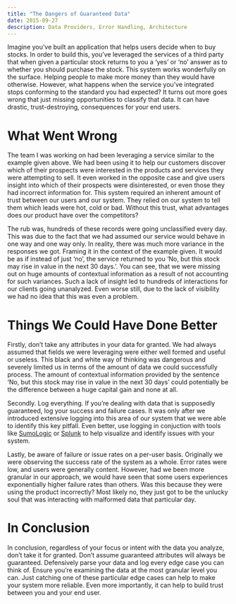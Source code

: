 ```yaml
---
title: "The Dangers of Guaranteed Data"
date: 2015-09-27
description: Data Providers, Error Handling, Architecture
---
```


Imagine you’ve built an application that helps users decide when to buy stocks. In order to build this, you’ve leveraged the services of a third party that when given a particular stock returns to you a ‘yes’ or ‘no’ answer as to whether you should purchase the stock. This system works wonderfully on the surface. Helping people to make more money than they would have otherwise. However, what happens when the service you’ve integrated stops conforming to the standard you had expected? It turns out more goes wrong that just missing opportunities to classify that data. It can have drastic, trust-destroying, consequences for your end users.

# What Went Wrong

The team I was working on had been leveraging a service similar to the example given above. We had been using it to help our customers discover which of their prospects were interested in the products and services they were attempting to sell. It even worked in the opposite case and give users insight into which of their prospects were disinterested, or even those they had incorrect information for. This system required an inherent amount of trust between our users and our system. They relied on our system to tell them which leads were hot, cold or bad. Without this trust, what advantages does our product have over the competitors?

The rub was, hundreds of these records were going unclassified every day. This was due to the fact that we had assumed our service would behave in one way and one way only. In reality, there was much more variance in the responses we got. Framing it in the context of the example given. It would be as if instead of just ‘no’, the service returned to you ‘No, but this stock may rise in value in the next 30 days.’. You can see, that we were missing out on huge amounts of contextual information as a result of not accounting for such variances. Such a lack of insight led to hundreds of interactions for our clients going unanalyzed. Even worse still, due to the lack of visibility we had no idea that this was even a problem.


# Things We Could Have Done Better

Firstly, don’t take any attributes in your data for granted. We had always assumed that fields we were leveraging were either well formed and useful or useless. This black and white way of thinking was dangerous and severely limited us in terms of the amount of data we could successfully process. The amount of contextual information provided by the sentence ‘No, but this stock may rise in value in the next 30 days’ could potentially be the difference between a huge capital gain and none at all.

Secondly. Log everything. If you’re dealing with data that is supposedly guaranteed, log your success and failure cases. It was only after we introduced extensive logging into this area of our system that we were able to identify this key pitfall. Even better, use logging in conjuction with tools like [SumoLogic][sumologic] or [Splunk][splunk] to help visualize and identify issues with your system.

Lastly, be aware of failure or issue rates on a per-user basis. Originally we were observing the success rate of the system as a whole. Error rates were low, and users were generally content. However, had we been more granular in our approach, we would have seen that some users experiences exponentially higher failure rates than others. Was this because they were using the product incorrectly? Most likely no, they just got to be the unlucky soul that was interacting with malformed data that particular day.

# In Conclusion

In conclusion, regardless of your focus or intent with the data you analyze, don’t take it for granted. Don’t assume guaranteed attributes will always be guaranteed. Defensively parse your data and log every edge case you can think of. Ensure you’re examining the data at the most granular level you can. Just catching one of these particular edge cases can help to make your system more reliable. Even more importantly, it can help to build trust between you and your end user.

[sumologic]: https://www.sumologic.com/
[splunk]: http://www.splunk.com/
